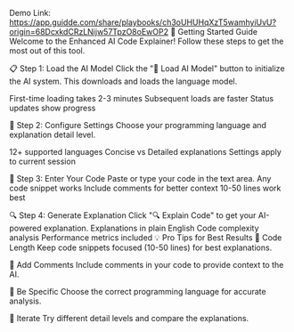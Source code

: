 Demo Link: https://app.guidde.com/share/playbooks/ch3oUHUHqXzT5wamhyiUvU?origin=68DcxkdCRzLNijw57TpzO8oEwOP2
🚀 Getting Started Guide
Welcome to the Enhanced AI Code Explainer! Follow these steps to get the most out of this tool.

📋 Step 1: Load the AI Model
Click the "🚀 Load AI Model" button to initialize the AI system. This downloads and loads the language model.

First-time loading takes 2-3 minutes
Subsequent loads are faster
Status updates show progress

🔧 Step 2: Configure Settings
Choose your programming language and explanation detail level.

12+ supported languages
Concise vs Detailed explanations
Settings apply to current session

📝 Step 3: Enter Your Code
Paste or type your code in the text area.
Any code snippet works
Include comments for better context
10-50 lines work best

🔍 Step 4: Generate Explanation
Click "🔍 Explain Code" to get your AI-powered explanation.
Explanations in plain English
Code complexity analysis
Performance metrics included
💡 Pro Tips for Best Results
📏 Code Length
Keep code snippets focused (10-50 lines) for best explanations.

💬 Add Comments
Include comments in your code to provide context to the AI.

🎯 Be Specific
Choose the correct programming language for accurate analysis.

🔄 Iterate
Try different detail levels and compare the explanations.
